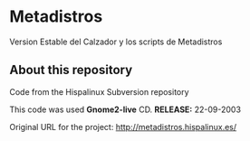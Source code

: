 # Metadistros

Version Estable del Calzador y los scripts de Metadistros

## About this repository

Code from the Hispalinux Subversion repository

This code was used **Gnome2-live** CD.
**RELEASE:** 22-09-2003

Original URL for the project: http://metadistros.hispalinux.es/
